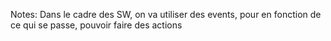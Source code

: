 <!-- .slide: data-background="./assets/images/event_bg.jpg" -->

Notes:
Dans le cadre des SW, on va utiliser des events, pour en fonction de ce qui se passe, pouvoir faire des actions
